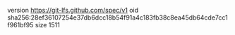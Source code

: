 version https://git-lfs.github.com/spec/v1
oid sha256:28ef36107254e37db6dcc18b54f91a4c183fb38c8ea45db64cde7cc1f961bf95
size 1511
